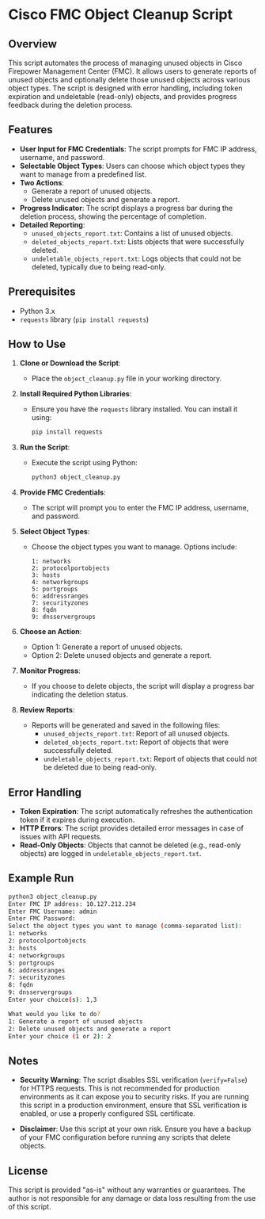 # Cisco FMC Object Cleanup Script

## Overview

This script automates the process of managing unused objects in Cisco Firepower Management Center (FMC). It allows users to generate reports of unused objects and optionally delete those unused objects across various object types. The script is designed with error handling, including token expiration and undeletable (read-only) objects, and provides progress feedback during the deletion process.

## Features

- **User Input for FMC Credentials**: The script prompts for FMC IP address, username, and password.
- **Selectable Object Types**: Users can choose which object types they want to manage from a predefined list.
- **Two Actions**: 
  - Generate a report of unused objects.
  - Delete unused objects and generate a report.
- **Progress Indicator**: The script displays a progress bar during the deletion process, showing the percentage of completion.
- **Detailed Reporting**:
  - `unused_objects_report.txt`: Contains a list of unused objects.
  - `deleted_objects_report.txt`: Lists objects that were successfully deleted.
  - `undeletable_objects_report.txt`: Logs objects that could not be deleted, typically due to being read-only.

## Prerequisites

- Python 3.x
- `requests` library (`pip install requests`)

## How to Use

1. **Clone or Download the Script**:
   - Place the `object_cleanup.py` file in your working directory.

2. **Install Required Python Libraries**:
   - Ensure you have the `requests` library installed. You can install it using:
     ```bash
     pip install requests
     ```

3. **Run the Script**:
   - Execute the script using Python:
     ```bash
     python3 object_cleanup.py
     ```

4. **Provide FMC Credentials**:
   - The script will prompt you to enter the FMC IP address, username, and password.

5. **Select Object Types**:
   - Choose the object types you want to manage. Options include:
     ```
     1: networks
     2: protocolportobjects
     3: hosts
     4: networkgroups
     5: portgroups
     6: addressranges
     7: securityzones
     8: fqdn
     9: dnsservergroups
     ```

6. **Choose an Action**:
   - Option 1: Generate a report of unused objects.
   - Option 2: Delete unused objects and generate a report.

7. **Monitor Progress**:
   - If you choose to delete objects, the script will display a progress bar indicating the deletion status.

8. **Review Reports**:
   - Reports will be generated and saved in the following files:
     - `unused_objects_report.txt`: Report of all unused objects.
     - `deleted_objects_report.txt`: Report of objects that were successfully deleted.
     - `undeletable_objects_report.txt`: Report of objects that could not be deleted due to being read-only.

## Error Handling

- **Token Expiration**: The script automatically refreshes the authentication token if it expires during execution.
- **HTTP Errors**: The script provides detailed error messages in case of issues with API requests.
- **Read-Only Objects**: Objects that cannot be deleted (e.g., read-only objects) are logged in `undeletable_objects_report.txt`.

## Example Run

```bash
python3 object_cleanup.py
Enter FMC IP address: 10.127.212.234
Enter FMC Username: admin
Enter FMC Password: 
Select the object types you want to manage (comma-separated list):
1: networks
2: protocolportobjects
3: hosts
4: networkgroups
5: portgroups
6: addressranges
7: securityzones
8: fqdn
9: dnsservergroups
Enter your choice(s): 1,3

What would you like to do?
1: Generate a report of unused objects
2: Delete unused objects and generate a report
Enter your choice (1 or 2): 2
```

## Notes

- **Security Warning**: The script disables SSL verification (`verify=False`) for HTTPS requests. This is not recommended for production environments as it can expose you to security risks. If you are running this script in a production environment, ensure that SSL verification is enabled, or use a properly configured SSL certificate.

- **Disclaimer**: Use this script at your own risk. Ensure you have a backup of your FMC configuration before running any scripts that delete objects.

## License

This script is provided "as-is" without any warranties or guarantees. The author is not responsible for any damage or data loss resulting from the use of this script.
